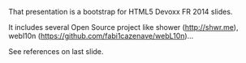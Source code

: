 That presentation is a bootstrap for HTML5 Devoxx FR 2014 slides.

It includes several Open Source project like shower (http://shwr.me), webl10n (https://github.com/fabi1cazenave/webL10n)...

See references on last slide.
